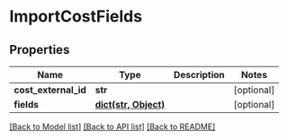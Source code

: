 # ImportCostFields

## Properties
Name | Type | Description | Notes
------------ | ------------- | ------------- | -------------
**cost_external_id** | **str** |  | [optional] 
**fields** | [**dict(str, Object)**](Object.md) |  | [optional] 

[[Back to Model list]](../README.md#documentation-for-models) [[Back to API list]](../README.md#documentation-for-api-endpoints) [[Back to README]](../README.md)

